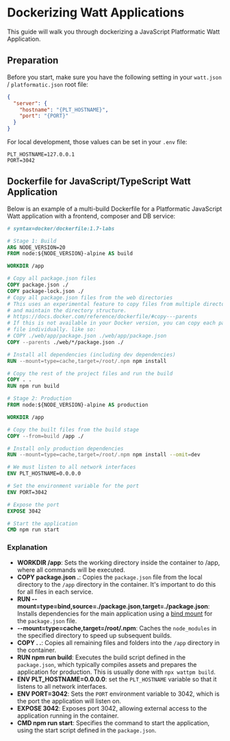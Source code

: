 # Dockerizing Watt Applications

This guide will walk you through dockerizing a JavaScript Platformatic Watt Application.

## Preparation

Before you start, make sure you have the following setting in your `watt.json` / `platformatic.json` root file:

```json
{
  "server": {
    "hostname": "{PLT_HOSTNAME}",
    "port": "{PORT}"
  }
}
```

For local development, those values can be set in your `.env` file:

```env
PLT_HOSTNAME=127.0.0.1
PORT=3042
```

## Dockerfile for JavaScript/TypeScript Watt Application

Below is an example of a multi-build Dockerfile for a Platformatic JavaScript Watt application with a frontend, composer and DB service:

```dockerfile
# syntax=docker/dockerfile:1.7-labs

# Stage 1: Build
ARG NODE_VERSION=20
FROM node:${NODE_VERSION}-alpine AS build

WORKDIR /app

# Copy all package.json files
COPY package.json ./
COPY package-lock.json ./
# Copy all package.json files from the web directories
# This uses an experimental feature to copy files from multiple directories
# and maintain the directory structure.
# https://docs.docker.com/reference/dockerfile/#copy---parents
# If this is not available in your Docker version, you can copy each package.json
# file individually. like so:
# COPY ./web/app/package.json ./web/app/package.json
COPY --parents ./web/*/package.json ./

# Install all dependencies (including dev dependencies)
RUN --mount=type=cache,target=/root/.npm npm install

# Copy the rest of the project files and run the build
COPY . .
RUN npm run build

# Stage 2: Production
FROM node:${NODE_VERSION}-alpine AS production

WORKDIR /app

# Copy the built files from the build stage
COPY --from=build /app ./

# Install only production dependencies
RUN --mount=type=cache,target=/root/.npm npm install --omit=dev

# We must listen to all network interfaces
ENV PLT_HOSTNAME=0.0.0.0

# Set the environment variable for the port
ENV PORT=3042

# Expose the port
EXPOSE 3042

# Start the application
CMD npm run start
```

### Explanation
- **WORKDIR /app**: Sets the working directory inside the container to /app, where all commands will be executed.
- **COPY package.json .**: Copies the `package.json` file from the local directory to the `/app` directory in the container. It's important to do this for all files in each service. 
- **RUN --mount=type=bind,source=./package.json,target=./package.json**: Installs dependencies for the main application using a [bind mount](https://docs.docker.com/engine/storage/bind-mounts/) for the `package.json` file.
- **--mount=type=cache,target=/root/.npm**: Caches the `node_modules` in the specified directory to speed up subsequent builds.
- **COPY . .**: Copies all remaining files and folders into the `/app` directory in the container.
- **RUN npm run build**: Executes the build script defined in the `package.json`, which typically compiles assets and prepares the application for production. This is usually done with `npx wattpm build`.
- **ENV PLT_HOSTNAME=0.0.0.0**: set the `PLT_HOSTNAME` variable so that it listens to all network interfaces.
- **ENV PORT=3042**: Sets the `PORT` environment variable to 3042, which is the port the application will listen on.
- **EXPOSE 3042**: Exposes port 3042, allowing external access to the application running in the container.
- **CMD npm run start**: Specifies the command to start the application, using the start script defined in the `package.json`.
